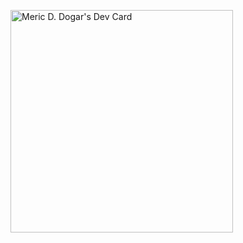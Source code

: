 <a href="https://app.daily.dev/mericddogar"><img src="https://api.daily.dev/devcards/v2/ZFg1PTHTNdEoVB8jovjLg.png?type=default&r=t3h" width="356" alt="Meric D. Dogar's Dev Card"/></a>
